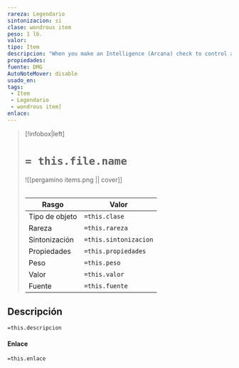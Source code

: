 ```yaml
---
rareza: Legendario
sintonizacion: si
clase: wondrous item
peso: 1 lb.
valor: 
tipo: Item
descripcion: "When you make an Intelligence (Arcana) check to control a sphere of annihilation while you are holding this talisman, you double your proficiency bonus on the check. In addition, when you start your turn with control over a sphere of annihilation, you can use an action to levitate it 10 feet plus a number of additional feet equal to 10 × your Intelligence modifier."
propiedades: 
fuente: DMG
AutoNoteMover: disable
usado_en:  
tags: 
 - Item
 - Legendario
 - wondrous item]
enlace: 
---
```


> [!infobox|left]
>  # `= this.file.name`
> ![[pergamino items.png || cover]]
> ######   
> |Rasgo | Valor |
> | --- | --- |
> | Tipo de objeto| `=this.clase`|
>  | Rareza| `=this.rareza`|
> | Sintonización | `=this.sintonizacion` |
> | Propiedades | `=this.propiedades` |
>  | Peso | `=this.peso` |
> | Valor | `=this.valor` |
> | Fuente | `=this.fuente` |


## Descripción
`=this.descripcion`

#### Enlace
`=this.enlace`